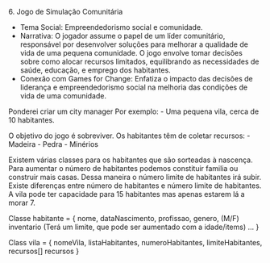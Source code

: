6. Jogo de Simulação Comunitária

- Tema Social: Empreendedorismo social e comunidade.
- Narrativa: O jogador assume o papel de um líder comunitário, responsável por desenvolver soluções para melhorar a qualidade de vida de uma pequena comunidade. O jogo envolve tomar decisões sobre como alocar recursos limitados, equilibrando as necessidades de saúde, educação, e emprego dos habitantes.
- Conexão com Games for Change: Enfatiza o impacto das decisões de liderança e empreendedorismo social na melhoria das condições de vida de uma comunidade.

Ponderei criar um city manager
Por exemplo:
    - Uma pequena vila, cerca de 10 habitantes.

O objetivo do jogo é sobreviver.
Os habitantes têm de coletar recursos:
    - Madeira
    - Pedra
    - Minérios
  
Existem várias classes para os habitantes que são sorteadas à nascença.
Para aumentar o número de habitantes podemos constituir familia ou construir mais casas.
Dessa maneira o número limite de habitantes irá subir.
Existe diferenças entre número de habitantes e número limite de habitantes. A vila pode ter capacidade para 15 habitantes mas apenas estarem lá a morar 7.

Classe habitante = {
    nome,
    dataNascimento,
    profissao,
    genero, (M/F)
    inventario (Terá um limite, que pode ser aumentado com a idade/items)
    ...
}

Class vila = {
    nomeVila,
    listaHabitantes,
    numeroHabitantes,
    limiteHabitantes,
    recursos[] recursos
}